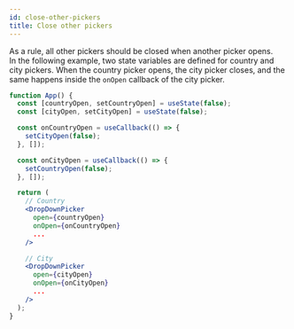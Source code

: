 ```yaml
---
id: close-other-pickers
title: Close other pickers
---
```


As a rule, all other pickers should be closed when another picker opens.  
In the following example, two state variables are defined for country and city pickers. When the country picker opens, the city picker closes, and the same happens inside the `onOpen` callback of the city picker.

```jsx
function App() {
  const [countryOpen, setCountryOpen] = useState(false);
  const [cityOpen, setCityOpen] = useState(false);

  const onCountryOpen = useCallback(() => {
    setCityOpen(false);
  }, []);

  const onCityOpen = useCallback(() => {
    setCountryOpen(false);
  }, []);

  return (
    // Country
    <DropDownPicker
      open={countryOpen}
      onOpen={onCountryOpen}
      ...
    />

    // City
    <DropDownPicker
      open={cityOpen}
      onOpen={onCityOpen}
      ...
    />
  );
}
```
